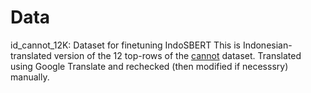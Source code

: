 # Data
id_cannot_12K: Dataset for finetuning IndoSBERT
This is Indonesian-translated version of the 12 top-rows of the [cannot](https://github.com/dmlls/cannot-dataset) dataset. Translated using Google Translate and rechecked (then modified if necesssry) manually.